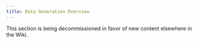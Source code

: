 ```yaml
---
title: Data Generation Overview
---
```

This section is being decommissioned in favor of new content elsewhere in the Wiki.  